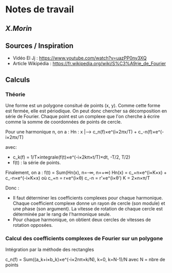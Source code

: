# Notes de travail
_X.Morin_
----

## Sources / Inspiration
 * Vidéo El Jj : https://www.youtube.com/watch?v=uazPP0ny3XQ
 * Article Wikipédia : https://fr.wikipedia.org/wiki/S%C3%A9rie_de_Fourier

## Calculs

### Théorie
Une forme est un polygone consitué de points (x, y).
Comme cette forme est fermée, elle est périodique.
On peut donc chercher sa décomposition en série de Fourier.
Chaque point est un complexe que l'on cherche à écrire comme la somme de coordonnées de points de cercle.

Pour une harmonique n, on a :
Hn : x |--> c_n(f)×e^(i×2*π*x/T) + c_-n(f)×e^(-i×2*π*x/T)

avec:
* c_k(f) = 1/T×integrale(f(t)×e^(-i×2kπ×t/T)×dt, -T/2, T/2)
* f(t) : la série de points.

Finalement, on a :
f(t) = Sum(Hn(x), n=-∞, n=+∞)
Hn(x) = c_+n×e^(i×K×x) + c_-n×e^(-i×K×x)
où
c_+n = r×e^(i×θ)
c_-n = r'×e^(i×θ')
K = 2×n×π/T

Donc :
* Il faut déterminer les coefficients complexes pour chaque harmonique.
Chaque coefficient complexe donne un rayon de cercle (son module) et une phase (son argument). La vitesse de rotation de chaque cercle est déterminée par le rang de l'harmonique seule.
* Pour chaque harmonique, on obtient deux cercles de vitesses de rotation opposées.

### Calcul des coefficients complexes de Fourier sur un polygone
Intégration par la méthode des rectangles

c_n(f) = Sum((a_k+i×b_k)×e^(-i×2nπ×k/N), k=0, k=N-1)/N
avec N = nbre de points

